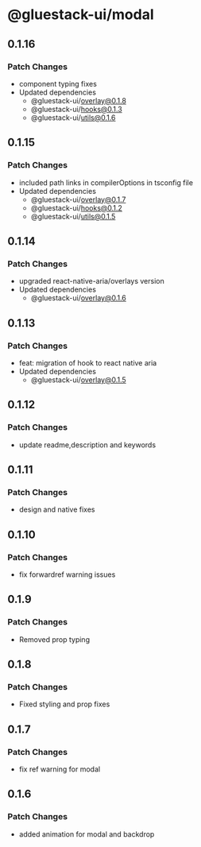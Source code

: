 # @gluestack-ui/modal

## 0.1.16

### Patch Changes

- component typing fixes
- Updated dependencies
  - @gluestack-ui/overlay@0.1.8
  - @gluestack-ui/hooks@0.1.3
  - @gluestack-ui/utils@0.1.6

## 0.1.15

### Patch Changes

- included path links in compilerOptions in tsconfig file
- Updated dependencies
  - @gluestack-ui/overlay@0.1.7
  - @gluestack-ui/hooks@0.1.2
  - @gluestack-ui/utils@0.1.5

## 0.1.14

### Patch Changes

- upgraded react-native-aria/overlays version
- Updated dependencies
  - @gluestack-ui/overlay@0.1.6

## 0.1.13

### Patch Changes

- feat: migration of hook to react native aria
- Updated dependencies
  - @gluestack-ui/overlay@0.1.5

## 0.1.12

### Patch Changes

- update readme,description and keywords

## 0.1.11

### Patch Changes

- design and native fixes

## 0.1.10

### Patch Changes

- fix forwardref warning issues

## 0.1.9

### Patch Changes

- Removed prop typing

## 0.1.8

### Patch Changes

- Fixed styling and prop fixes

## 0.1.7

### Patch Changes

- fix ref warning for modal

## 0.1.6

### Patch Changes

- added animation for modal and backdrop
